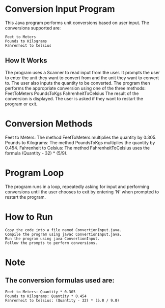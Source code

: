 # Conversion Input Program
This Java program performs unit conversions based on user input. The conversions supported are:

    Feet to Meters
    Pounds to Kilograms
    Fahrenheit to Celsius
## How It Works
  The program uses a Scanner to read input from the user.
  It prompts the user to enter the unit they want to convert from and the unit they want to convert to.
  The user also inputs the quantity to be converted.
  The program then performs the appropriate conversion using one of the three methods:
    FeetToMeters
    PoundsToKgs
    FahrenheitToCelsius
The result of the conversion is displayed.
The user is asked if they want to restart the program or exit.
# Conversion Methods
Feet to Meters: The method FeetToMeters multiplies the quantity by 0.305.
Pounds to Kilograms: The method PoundsToKgs multiplies the quantity by 0.454.
Fahrenheit to Celsius: The method FahrenheitToCelsius uses the formula (Quantity - 32) * (5/9).
# Program Loop
The program runs in a loop, repeatedly asking for input and performing conversions until the user chooses to exit by entering 'N' when prompted to restart the program.
# How to Run
    Copy the code into a file named ConvertionInput.java.
    Compile the program using javac ConvertionInput.java.
    Run the program using java ConvertionInput.
    Follow the prompts to perform conversions.
# Note
## The conversion formulas used are:

    Feet to Meters: Quantity * 0.305
    Pounds to Kilograms: Quantity * 0.454
    Fahrenheit to Celsius: (Quantity - 32) * (5.0 / 9.0)
